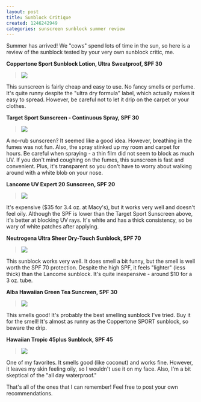```yaml
---
layout: post
title: Sunblock Critique
created: 1246242949
categories: sunscreen sunblock summer review
---
```

Summer has arrived! We "cows" spend lots of time in the sun, so here is a review of the sunblock tested by your very own sunblock critic, me. 

<b>Coppertone Sport Sunblock Lotion, Ultra Sweatproof, SPF 30</b>
<blockquote><img src="http://tricia.originxt.com/sunblock/coppertone.jpg"></img></blockquote>
This sunscreen is fairly cheap and easy to use. No fancy smells or perfume. It's quite runny despite the "ultra dry formula" label, which actually makes it easy to spread. However, be careful not to let it drip on the carpet or your clothes. 

<b>Target Sport Sunscreen - Continuous Spray, SPF 30</b>
<blockquote><img src="http://tricia.originxt.com/sunblock/target.jpg"></img></blockquote>
A no-rub sunscreen? It seemed like a good idea. However, breathing in the fumes was not fun. Also, the spray stinked up my room and carpet for hours. Be careful when spraying - a thin film did not seem to block as much UV. If you don't mind coughing on the fumes, this sunscreen is fast and convenient. Plus, it's transparent so you don't have to worry about walking around with a white blob on your nose. 

<b>Lancome UV Expert 20 Sunscreen, SPF 20</b>
<blockquote><img src="http://tricia.originxt.com/sunblock/lancome.jpg"></img></blockquote>
It's expensive ($35 for 3.4 oz. at Macy's), but it works very well and doesn't feel oily. Although the SPF is lower than the Target Sport Sunscreen above, it's better at blocking UV rays. It's white and has a thick consistency, so be wary of white patches after applying. 

<b>Neutrogena Ultra Sheer Dry-Touch Sunblock, SPF 70</b>
<blockquote><img src="http://tricia.originxt.com/sunblock/neutrogena.jpg"></img></blockquote>
This sunblock works very well. It does smell a bit funny, but the smell is well worth the SPF 70 protection. Despite the high SPF, it feels "lighter" (less thick) than the Lancome sunblock. It's quite inexpensive - around $10 for a 3 oz. tube. 

<b>Alba Hawaiian Green Tea Suncreen, SPF 30</b>
<blockquote><img src="http://tricia.originxt.com/sunblock/alba.jpg"></img></blockquote>
This smells good! It's probably the best smelling sunblock I've tried. Buy it for the smell! It's almost as runny as the Coppertone SPORT sunblock, so beware the drip. 

<b>Hawaiian Tropic 45plus Sunblock, SPF 45</b>
<blockquote><img src="http://tricia.originxt.com/sunblock/hawaiiantropic.jpg"></img></blockquote>
One of my favorites. It smells good (like coconut) and works fine. However, it leaves my skin feeling oily, so I wouldn't use it on my face. Also, I'm a bit skeptical of the "all day waterproof." 

That's all of the ones that I can remember! Feel free to post your own recommendations. 
